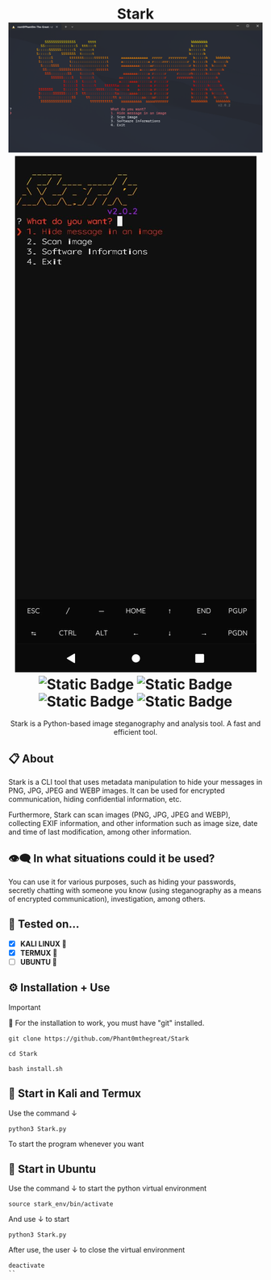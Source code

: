 <h1 align="center">
    <a>Stark</a>
    <img src="Starkp.png">
    <img src="starkm.jpg">
    <img alt="Static Badge" src="https://img.shields.io/badge/Version-2.0.2-green">
    <img alt="Static Badge" src="https://img.shields.io/badge/CLI-Tool-blue">
    <img alt="Static Badge" src="https://img.shields.io/badge/Forensic-Tool-orange">
    <img alt="Static Badge" src="https://img.shields.io/badge/Encryption-Tool-yellow">

</h1>
<p align="center">Stark is a Python-based image steganography and analysis tool. A fast and efficient tool.</p>

## 📋 About
Stark is a CLI tool that uses metadata manipulation to hide your messages in PNG, JPG, JPEG and WEBP images. It can be used for encrypted communication, hiding confidential information, etc.

Furthermore, Stark can scan images (PNG, JPG, JPEG and WEBP), collecting EXIF ​​information, and other information such as image size, date and time of last modification, among other information.

## 👁‍🗨 In what situations could it be used?
You can use it for various purposes, such as hiding your passwords, secretly chatting with someone you know (using steganography as a means of encrypted communication), investigation, among others.
## 🧬 Tested on...
 - [x] **KALI LINUX 🐲**
 - [x] **TERMUX 📲**
 - [ ] **UBUNTU 📀** 

## ⚙️ Installation + Use
> [!IMPORTANT]
> 📩
> For the installation to work, you must have "git" installed.
```
git clone https://github.com/Phant0mthegreat/Stark
```
```
cd Stark
```
```
bash install.sh
```
## 💉 Start in Kali and Termux
Use the command ↓
```
python3 Stark.py
```
To start the program whenever you want

## 💉 Start in Ubuntu
Use the command ↓ to start the python virtual environment
```
source stark_env/bin/activate
```
And use ↓ to start
```
python3 Stark.py
```
After use, the user ↓ to close the virtual environment
```
deactivate
``
